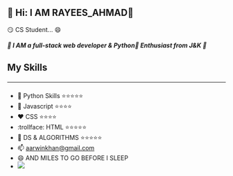 ## :sparkler: Hi: I AM RAYEES_AHMAD👋
:smirk:  CS Student... :smile: 
##### :green_book: I AM a full-stack web developer & Python:snake: Enthusiast from J&K :green_book:
## My Skills<hr>
- :snake: Python Skills  :star::star::star::star::star:
- :book:  Javascript     :star::star::star::star:
- :heart:  CSS            :star::star::star::star:
- :trollface: HTML             :star::star::star::star::star:
- :dromedary_camel: DS & ALGORITHMS :star::star::star::star::star:
- 📫 aarwinkhan@gmail.com
- 😄 AND MILES TO GO BEFORE I SLEEP
- ![](https://media.giphy.com/media/zKgyrMvWVUJu9SSHfB/giphy.gif)
